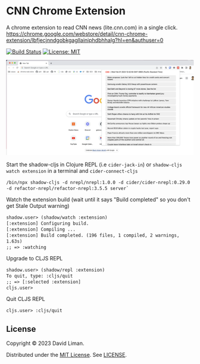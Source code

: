 
# CNN Chrome Extension 
A chrome extension to read CNN news (lite.cnn.com) in a single click.
https://chrome.google.com/webstore/detail/cnn-chrome-extension/lbfjecjnndgobkgagllainiphdbhhalg?hl=en&authuser=0

[![Build Status][build-status]][build-status-url]
[![License: MIT](https://img.shields.io/badge/License-MIT-yellow.svg)](https://opensource.org/licenses/MIT)

<p align="center">
  <img src=https://github.com/dvliman/cnn-chrome-extension/blob/master/screenshot.png>
</p>

Start the shadow-cljs in Clojure REPL (i.e `cider-jack-in`) or `shadow-cljs watch extension` in a terminal and `cider-connect-cljs`

```
/bin/npx shadow-cljs -d nrepl/nrepl:1.0.0 -d cider/cider-nrepl:0.29.0 -d refactor-nrepl/refactor-nrepl:3.5.5 server`
```


Watch the extension build (wait until it says "Build completed" so you don't get Stale Output warning)

```
shadow.user> (shadow/watch :extension)
[:extension] Configuring build.
[:extension] Compiling ...
[:extension] Build completed. (196 files, 1 compiled, 2 warnings, 1.63s)
;; => :watching
```


Upgrade to CLJS REPL

```
shadow.user> (shadow/repl :extension)
To quit, type: :cljs/quit
;; => [:selected :extension]
cljs.user> 
```

Quit CLJS REPL

```
cljs.user> :cljs/quit
```

## License

Copyright © 2023 David Liman.

Distributed under the [MIT License](LICENSE). See [LICENSE](LICENSE).


[build-status-url]: https://github.com/dvliman/cnn-chrome-extension/actions/workflows/kondo.yml
[build-status]: https://github.com/dvliman/cnn-chrome-extension/actions/workflows/kondo.yml/badge.svg?branch=master
